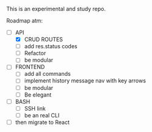 This is an experimental and study repo. 

Roadmap atm:
- [ ] API
  - [x] CRUD ROUTES
  - [ ] add res.status codes
  - [ ] Refactor
  - [ ] be modular
- [ ] FRONTEND
  - [ ] add all commands
  - [ ] implement history message nav with key arrows
  - [ ] be modular
  - [ ] Be elegant
- [ ] BASH
  - [ ] SSH link
  - [ ] be an real CLI

- [ ] then migrate to React
